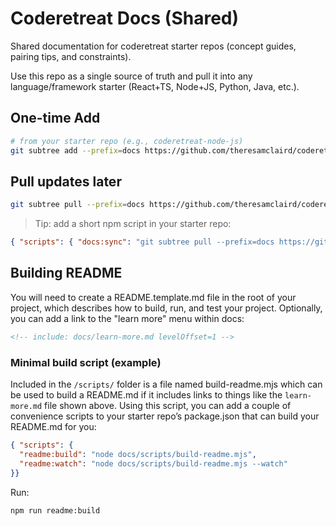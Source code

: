 # Coderetreat Docs (Shared)

Shared documentation for coderetreat starter repos (concept guides, pairing tips, and constraints).

Use this repo as a single source of truth and pull it into any language/framework starter (React+TS, Node+JS, Python, Java, etc.).

## One-time Add

```bash
# from your starter repo (e.g., coderetreat-node-js)
git subtree add --prefix=docs https://github.com/theresamclaird/coderetreat-docs.git main --squash
```

## Pull updates later

```bash
git subtree pull --prefix=docs https://github.com/theresamclaird/coderetreat-docs.git main --squash
```

> Tip: add a short npm script in your starter repo:

```json
{ "scripts": { "docs:sync": "git subtree pull --prefix=docs https://github.com/theresamclaird/coderetreat-docs.git main --squash" } }
```

## Building README

You will need to create a README.template.md file in the root of your project, which describes how to build, run, and test your project. Optionally, you can add a link to the "learn more" menu within docs:

```md
<!-- include: docs/learn-more.md levelOffset=1 -->
```

### Minimal build script (example)

Included in the `/scripts/` folder is a file named build-readme.mjs which can be used to build a README.md if it includes links to things like the `learn-more.md` file shown above. Using this script, you can add a couple of convenience scripts to your starter repo’s package.json that can build your README.md for you:

```json
{ "scripts": {
  "readme:build": "node docs/scripts/build-readme.mjs",
  "readme:watch": "node docs/scripts/build-readme.mjs --watch"
}}
```

Run:

```bash
npm run readme:build
```


